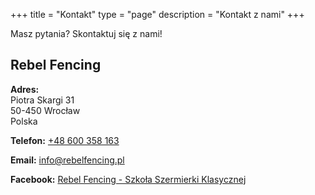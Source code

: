 +++
title = "Kontakt"
type = "page"
description = "Kontakt z nami"
+++

Masz pytania? Skontaktuj się z nami!
## Rebel Fencing

**Adres:**  
Piotra Skargi 31  
50-450 Wrocław  
Polska

**Telefon:** [+48 600 358 163](tel:+48600358163)

**Email:** [info@rebelfencing.pl](mailto:info@rebelfencing.pl)

**Facebook:** [Rebel Fencing - Szkoła Szermierki Klasycznej](https://www.facebook.com/p/Rebel-Fencing-Szko%C5%82a-Szermierki-Klasycznej-100047775885738/)